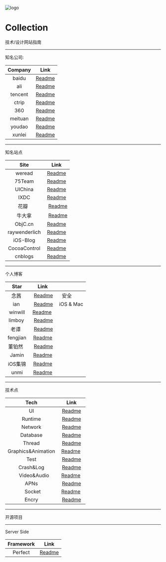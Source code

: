 ![logo](https://github.com/EricYellow/PopularSite/blob/master/logo.png)

# Collection
技术/设计网站指南

******



知名公司:

| Company |                   Link                   |
| :-----: | :--------------------------------------: |
|  baidu  | [Readme](https://github.com/EricYellow/PopularSite/blob/master/company/baidu/baidu.md) |
|   ali   | [Readme](https://github.com/EricYellow/PopularSite/blob/master/company/ali/ali.md) |
| tencent | [Readme](https://github.com/EricYellow/PopularSite/blob/master/company/tencent/tencent.md) |
|  ctrip  | [Readme](https://github.com/EricYellow/PopularSite/blob/master/company/ctrip/ctrip.md) |
|   360   | [Readme](https://github.com/EricYellow/PopularSite/blob/master/company/360/360.md) |
| meituan | [Readme](https://github.com/EricYellow/PopularSite/blob/master/company/meituan/meituan.md) |
| youdao  | [Readme](https://github.com/EricYellow/PopularSite/blob/master/company/youdao/youdao.md)|
| xunlei  | [Readme](https://github.com/EricYellow/PopularSite/blob/master/company/xunlei/xunlei.md)|


*******
知名站点

|       Site    |                          Link                         |
|  :----------: | :----------------------------------------------------:|
|  weread       |   [Readme](http://wereadteam.github.io/page/2/)       |
|  75Team       |   [Readme](https://75team.com/)     |
|  UIChina      |   [Readme](http://www.ui.cn/)     |
|  IXDC         |   [Readme](http://ixdc.org/)   |
|  花瓣          |   [Readme](http://huaban.com/)   |
|     牛大拿     |     [Readme](http://www.niudana.com/)  |
|  ObjC.cn      |   [Readme](https://objccn.io/issues/)   |
|  raywenderlich|   [Readme](https://www.raywenderlich.com/)  |
|  iOS-Blog     |   [Readme](http://www.ios-blog.co.uk/)   |
|  CocoaControl |   [Readme](https://www.cocoacontrols.com/)  |
|  cnblogs      |   [Readme](https://www.cnblogs.com/)  |





*******

个人博客

| Star     |               Link                 |                |
| :------: | :-------------------------------: |--------------- |
| 念茜      |  [Readme](https://nianxi.net/)     |     安全       |
| ian      |  [Readme](https://www.ianisme.com/)|   iOS & Mac   |
| winwill  |  [Readme](http://qifuguang.me/)    |               |
| limboy   |  [Readme](http://limboy.me/)       |               |
| 老谭      |  [Readme](http://www.tanhao.me/)   |                |
| fengjian |  [Readme](http://fengjian0106.github.io/)|          |
| 董铂然    |  [Readme](http://www.cnblogs.com/dsxniubility/)|    |
| Jamin    |  [Readme](http://oncenote.com/)    |              |
| iOS集锦   | [Readme](http://blog.csdn.net/column/details/zhangao4iosobjc.html) |   |
| unmi     | [Readme](https://unmi.cc/category/mobile/ios/page/2/)   |       |


********
技术点

|         Tech        |  Link |
| :-----------------: | :---: |
|       UI            |  [Readme](https://github.com/EricYellow/Collection/blob/master/tech/ios/ui/ui.md)    |
|      Runtime        |  [Readme](https://github.com/EricYellow/Collection/blob/master/tech/ios/runtime/runtime.md)      |
|       Network       |  [Readme](https://github.com/EricYellow/Collection/blob/master/tech/ios/network/network.md)      |
|       Database      |  [Readme](https://github.com/EricYellow/Collection/blob/master/tech/ios/db/db.md)      |
|       Thread        |  [Readme](https://github.com/EricYellow/Collection/blob/master/tech/ios/thread/thread.md)      |
| Graphics&Animation  |  [Readme](https://github.com/EricYellow/Collection/blob/master/tech/ios/graphics%26animation/g%26a.md)      |
|       Test          |  [Readme](https://github.com/EricYellow/Collection/blob/master/tech/ios/test/test.md)      |
|       Crash&Log     |  [Readme](https://github.com/EricYellow/Collection/blob/master/tech/ios/crash%26log/c%26l.md)    |
|       Video&Audio   |  [Readme](https://github.com/EricYellow/Collection/blob/master/tech/ios/video%26audio/v%26a.md)      |
|       APNs          |  [Readme](https://github.com/EricYellow/Collection/blob/master/tech/ios/apns/apns.md)      |
|      Socket         |  [Readme](https://github.com/EricYellow/Collection/blob/master/tech/ios/socket/socket.md)      |
|      Encry          |  [Readme](https://github.com/EricYellow/Collection/blob/master/tech/ios/encry/encry.md)|


*******
开源项目



*******


Server Side


| Framework |                   Link                   |
| :-----: | :--------------------------------------: |
|  Perfect  | [Readme]() |



